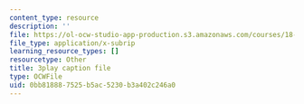 ```yaml
---
content_type: resource
description: ''
file: https://ol-ocw-studio-app-production.s3.amazonaws.com/courses/18-01sc-single-variable-calculus-fall-2010/0bb818887525b5ac5230b3a402c246a0_BSqNgPkeWIM.srt
file_type: application/x-subrip
learning_resource_types: []
resourcetype: Other
title: 3play caption file
type: OCWFile
uid: 0bb81888-7525-b5ac-5230-b3a402c246a0
---
```


